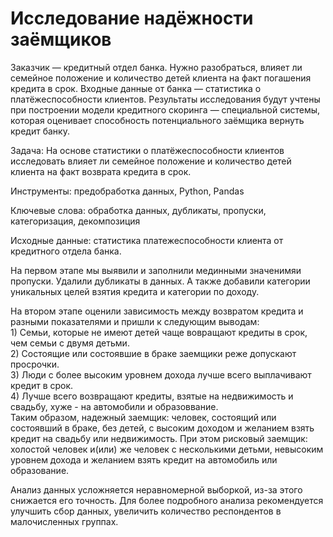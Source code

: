 # Исследование надёжности заёмщиков

Заказчик — кредитный отдел банка. Нужно разобраться, влияет ли семейное положение и количество детей клиента на факт погашения кредита в срок. Входные данные от банка — статистика о платёжеспособности клиентов. Результаты исследования будут учтены при построении модели кредитного скоринга — специальной системы, которая оценивает способность потенциального заёмщика вернуть кредит банку.

Задача: На основе статистики о платёжеспособности клиентов исследовать влияет ли семейное положение и количество детей клиента на факт возврата кредита в срок.

Инструменты: предобработка данных, Python, Pandas

Ключевые слова: обработка данных, дубликаты, пропуски, категоризация, декомпозиция

Исходные данные: статистика платежеспособности клиента от кредитного отдела банка. 

На первом этапе мы выявили и заполнили мединными значенимяи пропуски. Удалили дубликаты в данных. А также добавили категории уникальных целей взятия кредита и категории по доходу.

На втором этапе оценили зависимость между возвратом кредита и разными показателями и пришли к следующим выводам:
<br> 1) Cемьи, которые не имеют детей чаще вовращают кредиты в срок, чем семьи с двумя детьми.
<br> 2) Cостоящие или состоявшие в браке заемщики реже допускают просрочки.
<br> 3) Люди с более высоким уровнем дохода лучше всего выплачивают кредит в срок.
<br> 4) Лучше всего возвращают кредиты, взятые на недвижимость и свадьбу, хуже - на автомобили и образоввание.
<br>Таким образом, надежный заемщик: человек, состоящий или состоявший в браке, без детей, с высоким доходом и желанием взять кредит на свадьбу или недвижимость. При этом рисковый заемщик: холостой человек и(или) же человек с несколькими детьми, невысоким уровнем дохода и желанием взять кредит на автомобиль или образование.

Анализ данных усложняется неравномерной выборкой, из-за этого снижается его точность. Для более подробного анализа рекомендуется улучшить сбор данных, увеличить количество респондентов в малочисленных группах. 
